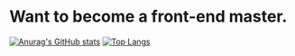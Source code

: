 # Want to become a front-end master.
[![Anurag's GitHub stats](https://github-readme-stats.vercel.app/api?username=Azzellz&theme=rose)](https://github.com/anuraghazra/github-readme-stats)
[![Top Langs](https://github-readme-stats.vercel.app/api/top-langs/?username=Azzellz&layout=compact)](https://github.com/anuraghazra/github-readme-stats)

<!--
**Azzellz/Azzellz** is a ✨ _special_ ✨ repository because its `README.md` (this file) appears on your GitHub profile.

Here are some ideas to get you started:

- 🔭 I’m currently working on ...
- 🌱 I’m currently learning ...
- 👯 I’m looking to collaborate on ...
- 🤔 I’m looking for help with ...
- 💬 Ask me about ...
- 📫 How to reach me: ...
- 😄 Pronouns: ...
- ⚡ Fun fact: ...
-->

